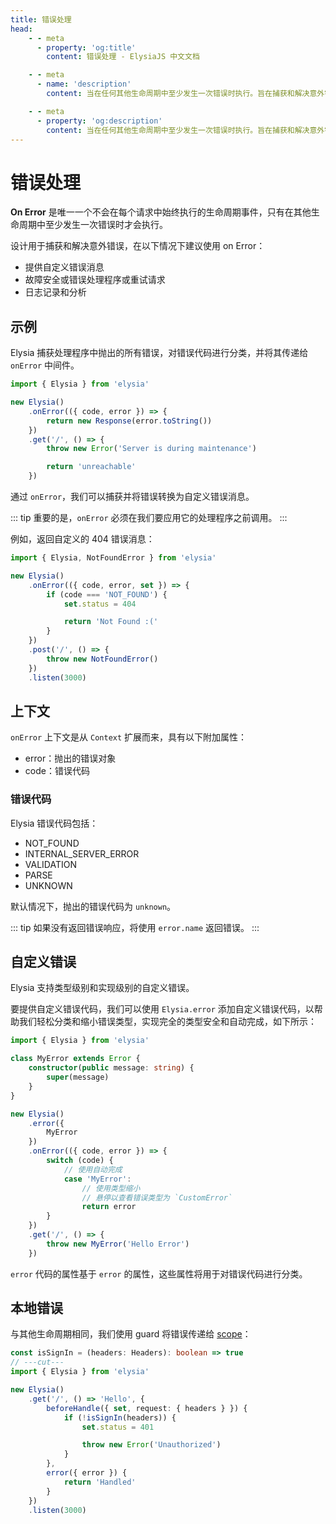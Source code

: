 ```yaml
---
title: 错误处理
head:
    - - meta
      - property: 'og:title'
        content: 错误处理 - ElysiaJS 中文文档

    - - meta
      - name: 'description'
        content: 当在任何其他生命周期中至少发生一次错误时执行。旨在捕获和解决意外错误，建议在以下情况下使用 on Error。提供自定义错误消息。故障安全或错误处理程序或重试请求。日志记录和分析。

    - - meta
      - property: 'og:description'
        content: 当在任何其他生命周期中至少发生一次错误时执行。旨在捕获和解决意外错误，建议在以下情况下使用 on Error。提供自定义错误消息。故障安全或错误处理程序或重试请求。日志记录和分析。
---
```


# 错误处理

**On Error** 是唯一一个不会在每个请求中始终执行的生命周期事件，只有在其他生命周期中至少发生一次错误时才会执行。

设计用于捕获和解决意外错误，在以下情况下建议使用 on Error：

- 提供自定义错误消息
- 故障安全或错误处理程序或重试请求
- 日志记录和分析

## 示例

Elysia 捕获处理程序中抛出的所有错误，对错误代码进行分类，并将其传递给 `onError` 中间件。

```typescript twoslash
import { Elysia } from 'elysia'

new Elysia()
    .onError(({ code, error }) => {
        return new Response(error.toString())
    })
    .get('/', () => {
        throw new Error('Server is during maintenance')

        return 'unreachable'
    })
```

通过 `onError`，我们可以捕获并将错误转换为自定义错误消息。

::: tip
重要的是，`onError` 必须在我们要应用它的处理程序之前调用。
:::

例如，返回自定义的 404 错误消息：

```typescript twoslash
import { Elysia, NotFoundError } from 'elysia'

new Elysia()
    .onError(({ code, error, set }) => {
        if (code === 'NOT_FOUND') {
            set.status = 404

            return 'Not Found :('
        }
    })
    .post('/', () => {
        throw new NotFoundError()
    })
    .listen(3000)
```

## 上下文

`onError` 上下文是从 `Context` 扩展而来，具有以下附加属性：

-   error：抛出的错误对象
-   code：错误代码

### 错误代码

Elysia 错误代码包括：

-   NOT_FOUND
-   INTERNAL_SERVER_ERROR
-   VALIDATION
-   PARSE
-   UNKNOWN

默认情况下，抛出的错误代码为 `unknown`。

::: tip
如果没有返回错误响应，将使用 `error.name` 返回错误。
:::

## 自定义错误

Elysia 支持类型级别和实现级别的自定义错误。

要提供自定义错误代码，我们可以使用 `Elysia.error` 添加自定义错误代码，以帮助我们轻松分类和缩小错误类型，实现完全的类型安全和自动完成，如下所示：

```typescript twoslash
import { Elysia } from 'elysia'

class MyError extends Error {
    constructor(public message: string) {
        super(message)
    }
}

new Elysia()
    .error({
        MyError
    })
    .onError(({ code, error }) => {
        switch (code) {
            // 使用自动完成
            case 'MyError':
                // 使用类型缩小
                // 悬停以查看错误类型为 `CustomError`
                return error
        }
    })
    .get('/', () => {
        throw new MyError('Hello Error')
    })
```

`error` 代码的属性基于 `error` 的属性，这些属性将用于对错误代码进行分类。

## 本地错误

与其他生命周期相同，我们使用 guard 将错误传递给 [scope](/essential/scope)：

```typescript twoslash
const isSignIn = (headers: Headers): boolean => true
// ---cut---
import { Elysia } from 'elysia'

new Elysia()
    .get('/', () => 'Hello', {
        beforeHandle({ set, request: { headers } }) {
            if (!isSignIn(headers)) {
                set.status = 401

                throw new Error('Unauthorized')
            }
        },
        error({ error }) {
            return 'Handled'
        }
    })
    .listen(3000)
```
